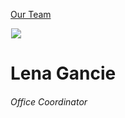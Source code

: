 





[Our Team](/who-we-are/team/)


![](data:image/gif;base64,R0lGODlhAQABAAAAACH5BAEKAAEALAAAAAABAAEAAAICTAEAOw==)![](https://www.gmmb.com/wp-content/uploads/2023/02/Lena-Gancie-04553_RT_BW_sm-468x468.jpg)


Lena Gancie
===========


###### Office Coordinator











